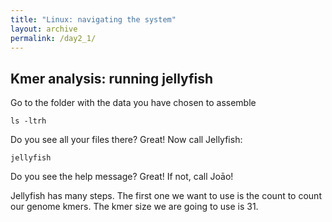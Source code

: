 ```yaml
---
title: "Linux: navigating the system"
layout: archive
permalink: /day2_1/
---  
```


## Kmer analysis: running jellyfish <a name="where-are-we?"></a> 

Go to the folder with the data you have chosen to assemble
  
```console  
ls -ltrh
```  
Do you see all your files there? Great! Now call Jellyfish:

```console  
jellyfish
``` 

Do you see the help message? Great! If not, call Joāo!

Jellyfish has many steps. The first one we want to use is the count to count our genome kmers. The kmer size we are going to use is 31. 


